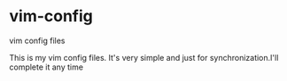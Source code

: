 vim-config
==========

vim config files

This is my vim config files. It's very simple and just for synchronization.I'll complete it any time
